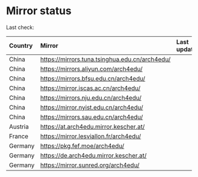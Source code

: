 <script src="./time.js"></script>
# Mirror status
Last check: <script type="text/javascript">localize(1698142748.5393147);</script>

|Country|Mirror|Last update|
|:------|:-----|:----------|
|China|https://mirrors.tuna.tsinghua.edu.cn/arch4edu/|<script type="text/javascript">localize(1698129123);</script>|
|China|https://mirrors.aliyun.com/arch4edu/|<script type="text/javascript">localize(1698086042);</script>|
|China|https://mirrors.bfsu.edu.cn/arch4edu/|<script type="text/javascript">localize(1698129123);</script>|
|China|https://mirror.iscas.ac.cn/arch4edu/|<script type="text/javascript">localize(1698086042);</script>|
|China|https://mirrors.nju.edu.cn/arch4edu/|<script type="text/javascript">localize(1698086042);</script>|
|China|https://mirror.nyist.edu.cn/arch4edu/|<script type="text/javascript">localize(1698086042);</script>|
|China|https://mirrors.sau.edu.cn/arch4edu/|<script type="text/javascript">localize(1698129123);</script>|
|Austria|https://at.arch4edu.mirror.kescher.at/|<script type="text/javascript">localize(1698129123);</script>|
|France|https://mirror.lesviallon.fr/arch4edu/|<script type="text/javascript">localize(1698086042);</script>|
|Germany|https://pkg.fef.moe/arch4edu/|<script type="text/javascript">localize(1698129123);</script>|
|Germany|https://de.arch4edu.mirror.kescher.at/|<script type="text/javascript">localize(1698129123);</script>|
|Germany|https://mirror.sunred.org/arch4edu/|<script type="text/javascript">localize(1698129123);</script>|

<script src="./tablefilter/tablefilter.js"></script>
<script src="./table.js"></script>